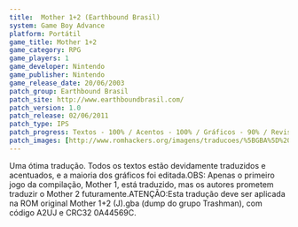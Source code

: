 ```yaml
---
title:  Mother 1+2 (Earthbound Brasil)
system: Game Boy Advance
platform: Portátil
game_title: Mother 1+2
game_category: RPG
game_players: 1
game_developer: Nintendo
game_publisher: Nintendo
game_release_date: 20/06/2003
patch_group: Earthbound Brasil
patch_site: http://www.earthboundbrasil.com/
patch_version: 1.0
patch_release: 02/06/2011
patch_type: IPS
patch_progress: Textos - 100% / Acentos - 100% / Gráficos - 90% / Revisão - 100%
patch_images: [http://www.romhackers.org/imagens/traducoes/%5BGBA%5D%20Mother%201+2%20-%20Earthbound%20Brasil%20-%201.png,http://www.romhackers.org/imagens/traducoes/%5BGBA%5D%20Mother%201+2%20-%20Earthbound%20Brasil%20-%202.png,http://www.romhackers.org/imagens/traducoes/%5BGBA%5D%20Mother%201+2%20-%20Earthbound%20Brasil%20-%203.png]
---
```

Uma ótima tradução. Todos os textos estão devidamente traduzidos e acentuados, e a maioria dos gráficos foi editada.OBS: Apenas o primeiro jogo da compilação, Mother 1, está traduzido, mas os autores prometem traduzir o Mother 2 futuramente.ATENÇÃO:Esta tradução deve ser aplicada na ROM original Mother 1+2 (J).gba (dump do grupo Trashman), com código A2UJ e CRC32 0A44569C.